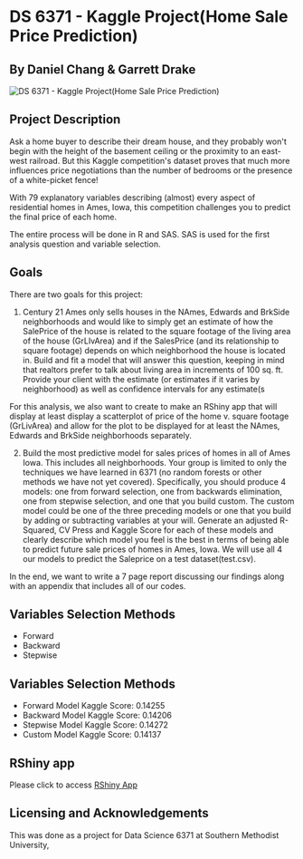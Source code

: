# DS 6371 - Kaggle Project(Home Sale Price Prediction)
## By Daniel Chang & Garrett Drake
![DS 6371 - Kaggle Project(Home Sale Price Prediction)](https://user-images.githubusercontent.com/92649864/206943028-d76ff8e4-3774-4e0c-9e77-ea5e87522a9a.jpg)

## Project Description
Ask a home buyer to describe their dream house, and they probably won't begin with the height of the basement ceiling or the proximity to an east-west railroad. But this Kaggle competition's dataset proves that much more influences price negotiations than the number of bedrooms or the presence of a white-picket fence!

With 79 explanatory variables describing (almost) every aspect of residential homes in Ames, Iowa, this competition challenges you to predict the final price of each home.

The entire process will be done in R and SAS. SAS is used for the first analysis question and variable selection.

## Goals
There are two goals for this project:
1. Century 21 Ames only sells houses in the NAmes, Edwards and BrkSide neighborhoods and would like to simply get an estimate of how the SalePrice of the house is related to the square footage of the living area of the house (GrLIvArea) and if the SalesPrice (and its relationship to square footage) depends on which neighborhood the house is located in. Build and fit a model that will answer this question, keeping in mind that realtors prefer to talk about living area in increments of 100 sq. ft. Provide your client with the estimate (or estimates if it varies by neighborhood) as well as confidence intervals for any estimate(s

For this analysis, we also want to create to make an RShiny app that will display at least display a scatterplot of price of the home v. square footage (GrLivArea) and allow for the plot to be displayed for at least the NAmes, Edwards and BrkSide neighborhoods separately.

2. Build the most predictive model for sales prices of homes in all of Ames Iowa.  This includes all neighborhoods. Your group is limited to only the techniques we have learned in 6371 (no random forests or other methods we have not yet covered).  Specifically, you should produce 4 models: one from forward selection, one from backwards elimination, one from stepwise selection, and one that you build custom.  The custom model could be one of the three preceding models or one that you build by adding or subtracting variables at your will.  Generate an adjusted R-Squared, CV Press and Kaggle Score for each of these models and clearly describe which model you feel is the best in terms of being able to predict future sale prices of homes in Ames, Iowa. We will use all 4 our models to predict the Saleprice on a test dataset(test.csv).

In the end, we want to write a 7 page report discussing our findings along with an appendix that includes all of our codes.

## Variables Selection Methods
- Forward
- Backward
- Stepwise

## Variables Selection Methods
- Forward Model Kaggle Score: 0.14255
- Backward Model Kaggle Score: 0.14206
- Stepwise Model Kaggle Score: 0.14272
- Custom Model Kaggle Score: 0.14137

## RShiny app
Please click to access [RShiny App](https://x0s00e-danny-chang.shinyapps.io/Home_Price_Shiny/?_ga=2.124718090.1268003529.1670802137-241624307.1669589829)

## Licensing and Acknowledgements
This was done as a project for Data Science 6371 at Southern Methodist University,
